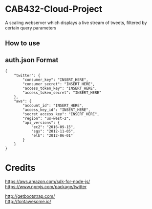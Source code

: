 # CAB432-Cloud-Project
A scaling webserver which displays a live stream of tweets, filtered by certain query parameters

## How to use


## auth.json Format

    {
        "twitter": {
            "consumer_key": "INSERT_HERE",
            "consumer_secret": "INSERT_HERE",
            "access_token_key": "INSERT_HERE",
            "access_token_secret": "INSERT_HERE"
        },
        "aws": {
            "account_id": "INSERT_HERE",
            "access_key_id": "INSERT_HERE",
            "secret_access_key": "INSERT_HERE",
            "region": "us-west-2",
            "api_versions": {
                "ec2": "2016-09-15",
                "sqs": "2012-11-05",
                "elb": "2012-06-01"
            }
        }
    }

# Credits
https://aws.amazon.com/sdk-for-node-js/  
https://www.npmjs.com/package/twitter

http://getbootstrap.com/  
http://fontawesome.io/